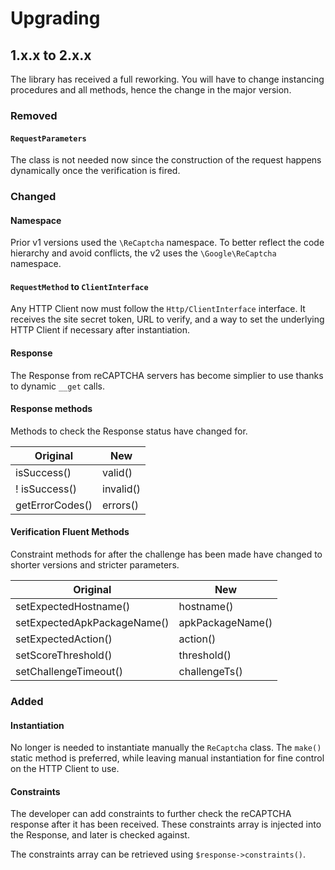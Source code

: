 # Upgrading

## 1.x.x to 2.x.x

The library has received a full reworking. You will have to change instancing procedures and all methods, hence the change in the major version. 

### Removed 

#### `RequestParameters`

The class is not needed now since the construction of the request happens dynamically once the verification is fired.

### Changed 

#### Namespace

Prior v1 versions used the `\ReCaptcha` namespace. To better reflect the code hierarchy and avoid conflicts, the v2 uses the `\Google\ReCaptcha` namespace. 

#### `RequestMethod` to `ClientInterface`

Any HTTP Client now must follow the `Http/ClientInterface` interface. It receives the site secret token, URL to verify, and a way to set the underlying HTTP Client if necessary after instantiation.

#### Response

The Response from reCAPTCHA servers has become simplier to use thanks to dynamic `__get` calls.

#### Response methods

Methods to check the Response status have changed for.

| Original | New |
|---|---|
| isSuccess() | valid()  |
| ! isSuccess() | invalid() |
| getErrorCodes() | errors() |

#### Verification Fluent Methods

Constraint methods for after the challenge has been made have changed to shorter versions and stricter parameters.

| Original | New |
|---|---|
| setExpectedHostname() | hostname()  |
| setExpectedApkPackageName() | apkPackageName()  |
| setExpectedAction() | action()  |
| setScoreThreshold() | threshold()  |
| setChallengeTimeout() | challengeTs()  |

### Added

#### Instantiation

No longer is needed to instantiate manually the `ReCaptcha` class. The `make()` static method is preferred, while leaving manual instantiation for fine control on the HTTP Client to use.

#### Constraints

The developer can add constraints to further check the reCAPTCHA response after it has been received. These constraints array is injected into the Response, and later is checked against.

The constraints array can be retrieved using `$response->constraints()`.
